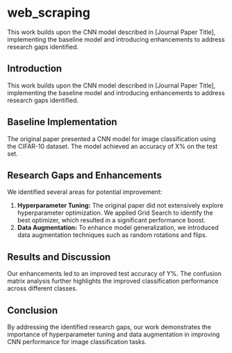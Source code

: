 # web_scraping
This work builds upon the CNN model described in [Journal Paper Title], implementing the baseline model and introducing enhancements to address research gaps identified.


## Introduction
This work builds upon the CNN model described in [Journal Paper Title], implementing the baseline model and introducing enhancements to address research gaps identified.

## Baseline Implementation
The original paper presented a CNN model for image classification using the CIFAR-10 dataset. The model achieved an accuracy of X% on the test set.

## Research Gaps and Enhancements
We identified several areas for potential improvement:
1. **Hyperparameter Tuning:** The original paper did not extensively explore hyperparameter optimization. We applied Grid Search to identify the best optimizer, which resulted in a significant performance boost.
2. **Data Augmentation:** To enhance model generalization, we introduced data augmentation techniques such as random rotations and flips.

## Results and Discussion
Our enhancements led to an improved test accuracy of Y%. The confusion matrix analysis further highlights the improved classification performance across different classes.

## Conclusion
By addressing the identified research gaps, our work demonstrates the importance of hyperparameter tuning and data augmentation in improving CNN performance for image classification tasks.
